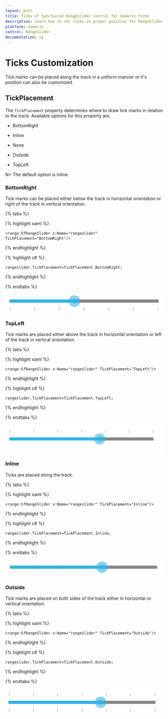 ```yaml
---
layout: post
title: Ticks of Syncfusion RangeSlider control for Xamarin.Forms
description: Learn how to set ticks in proper position for RangeSlider control in Xamarin.Forms
platform: Xamarin
control: RangeSlider
documentation: ug
---
```


# Ticks Customization

Tick marks can be placed along the track in a uniform manner or it's position can also be customized.

## TickPlacement

The `TickPlacement` property determines where to draw tick marks in relation to the track. Available options for this property are,

* BottomRight

* Inline

* None

* Outside

* TopLeft

N> The default option is Inline.

### BottomRight

Tick marks can be placed either below the track in horizontal orientation or right of the track in vertical orientation.

{% tabs %}

{% highlight xaml %}

	<range:SfRangeSlider x:Name="rangeslider" TickPlacement="BottomRight"/>
	
{% endhighlight %}

{% highlight c# %}

	rangeslider.TickPlacement=TickPlacement.BottomRight;

{% endhighlight %}

{% endtabs %}

![](images/BottomRight.png)

### TopLeft

Tick marks are placed either above the track in horizontal orientation or left of the track in vertical orientation.

{% tabs %}

{% highlight xaml %}

	<range:SfRangeSlider x:Name="rangeslider" TickPlacement="TopLeft"/>
	
{% endhighlight %}

{% highlight c# %}

	rangeslider.TickPlacement=TickPlacement.TopLeft;

{% endhighlight %}

{% endtabs %}

![](images/TopLeft.png)

### Inline

Ticks are placed along the track.

{% tabs %}

{% highlight xaml %}

	<range:SfRangeSlider x:Name="rangeslider" TickPlacement="Inline"/>
	
{% endhighlight %}

{% highlight c# %}

	rangeslider.TickPlacement=TickPlacement.Inline;

{% endhighlight %}

{% endtabs %}

![](images/Inline.png)

### Outside

Tick marks are placed on both sides of the track either in horizontal or vertical orientation.

{% tabs %}

{% highlight xaml %}

	<range:SfRangeSlider x:Name="rangeslider" TickPlacement="Outside"/>
	
{% endhighlight %}

{% highlight c# %}

	rangeslider.TickPlacement=TickPlacement.Outside;

{% endhighlight %}

{% endtabs %}

![](images/Outside.png)



